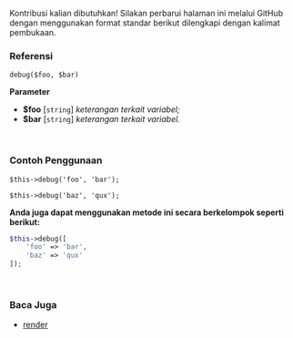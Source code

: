 Kontribusi kalian dibutuhkan!
Silakan perbarui halaman ini melalui GitHub dengan menggunakan format standar berikut dilengkapi dengan kalimat pembukaan.

### Referensi
`debug($foo, $bar)`

**Parameter**
* **$foo** [`string`] *keterangan terkait variabel;*
* **$bar** [`string`] *keterangan terkait variabel.*

&nbsp;

### Contoh Penggunaan
`$this->debug('foo', 'bar');`

`$this->debug('baz', 'qux');`

**Anda juga dapat menggunakan metode ini secara berkelompok seperti berikut:**
```php
$this->debug([
    'foo' => 'bar',
    'baz' => 'qux'
]);
```

&nbsp;

### Baca Juga
* [render](./render)
